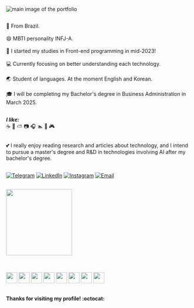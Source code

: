 ![main image of the portfolio](https://github.com/weberstefani/weberstefani/assets/123468744/0488e7cc-d4d2-4fac-87ec-1f69e768b063)
##

:green_heart: From Brazil. <br><br>
:smile: MBTI personality INFJ-A. <br><br>
:seedling: I started my studies in Front-end programming in mid-2023! <br><br>
:computer: Currently focusing on better understanding each technology. <br><br>
:earth_asia: Student of languages. At the moment English and Korean. <br><br>
:mortar_board: I will be completing my Bachelor's degree in Business Administration in March 2025.
##

***I like:*** <br>
:coffee: :fallen_leaf: :partly_sunny: :camera: :headphones: :swimmer: :book: :video_game:
##
:two_hearts: I really enjoy reading research and articles about technology, and I intend to pursue a master's degree and R&D in technologies involving AI after my bachelor's degree.
##

[![Telegram](https://img.shields.io/badge/Telegram-2CA5E0?style=for-the-badge&logo=telegram&logoColor=white)](https://t.me/Imfany)
[![LinkedIn](https://img.shields.io/badge/-LinkedIn-%230077B5?style=for-the-badge&logo=linkedin&logoColor=white)](https://www.linkedin.com/in/wbrs-stefani-weber)
[![Instagram](https://img.shields.io/badge/-Instagram-%23E4405F?style=for-the-badge&logo=instagram&logoColor=white)](https://www.instagram.com/__fanyz)
[![Email](https://img.shields.io/badge/Email-%23D14836.svg?&style=for-the-badge&logo=gmail&logoColor=white)](mailto:weberstefani.ws@gmail.com)
    
##

 <img height="180em" src="https://github-readme-stats.vercel.app/api/top-langs/?username=weberstefani&layout=compact&theme=tokyonight"/>
 
##

<div style="display: inline_block"><br>
 
  <img height="30px" width="30px" src="https://cdn.jsdelivr.net/gh/devicons/devicon@latest/icons/javascript/javascript-plain.svg" />
  <img height="30px" width="30px" src="https://cdn.jsdelivr.net/gh/devicons/devicon@latest/icons/html5/html5-plain-wordmark.svg"/>
  <img height="30px" width="30px" src="https://cdn.jsdelivr.net/gh/devicons/devicon@latest/icons/css3/css3-plain-wordmark.svg" />
  <img height="30px" width="30px" src="https://cdn.jsdelivr.net/gh/devicons/devicon@latest/icons/bootstrap/bootstrap-original.svg" />  
  <img height="30px" width="30px" src="https://cdn.jsdelivr.net/gh/devicons/devicon@latest/icons/sass/sass-original.svg" /> 
  <img height="30px" width="30px" src="https://cdn.jsdelivr.net/gh/devicons/devicon@latest/icons/nodejs/nodejs-original.svg" />
  <img height="30px" width="30px" src="https://cdn.jsdelivr.net/gh/devicons/devicon@latest/icons/react/react-original.svg" /> 
  <img height="30px" width="30px" src="https://cdn.jsdelivr.net/gh/devicons/devicon@latest/icons/git/git-original.svg" />
 
</div>

##

#### Thanks for visiting my profile! :octocat:
